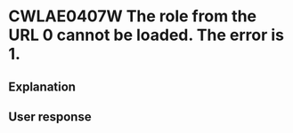 # CWLAE0407W The role from the URL 0 cannot be loaded. The error is 1.

## Explanation

## User response